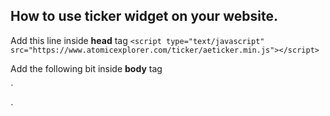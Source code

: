 ## How to use ticker widget on your website.

Add this line inside **head** tag `<script type="text/javascript" src="https://www.atomicexplorer.com/ticker/aeticker.min.js"></script>`

Add the following bit inside **body** tag

`<script>initAETicker('aeTickerDEX', 60000, 'dex', 'ticker/dex.png');</script>
<div class="ae-ticker" id="aeTicker"></div>`

